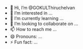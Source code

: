 - 👋 Hi, I’m @GOKULThiruchelvan
- 👀 I’m interested in ...
- 🌱 I’m currently learning ...
- 💞️ I’m looking to collaborate on ...
- 📫 How to reach me ...
- 😄 Pronouns: ...
- ⚡ Fun fact: ...

<!---
GOKULThiruchelvan/GOKULThiruchelvan is a ✨ special ✨ repository because its `README.md` (this file) appears on your GitHub profile.
You can click the Preview link to take a look at your changes.
--->
